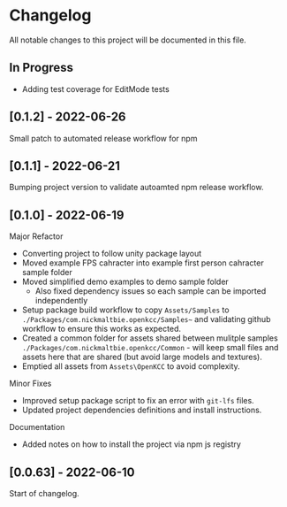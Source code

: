 # Changelog

All notable changes to this project will be documented in this file.

## In Progress

* Adding test coverage for EditMode tests

## [0.1.2] - 2022-06-26

Small patch to automated release workflow for npm

## [0.1.1] - 2022-06-21

Bumping project version to validate autoamted npm release workflow.

## [0.1.0] - 2022-06-19

Major Refactor

* Converting project to follow unity package layout
* Moved example FPS cahracter into example first person cahracter sample folder
* Moved simplified demo examples to demo sample folder
  * Also fixed dependency issues so each sample can be imported independently
* Setup package build workflow to copy `Assets/Samples` to
  `./Packages/com.nickmaltbie.openkcc/Samples~` and validating github workflow
  to ensure this works as expected.
* Created a common folder for assets shared between mulitple samples
  `./Packages/com.nickmaltbie.openkcc/Common` - will keep small files
  and assets here that are shared (but avoid large models and textures).
* Emptied all assets from `Assets\OpenKCC` to avoid complexity.

Minor Fixes

* Improved setup package script to fix an error with `git-lfs` files.
* Updated project dependencies definitions and install instructions.

Documentation

* Added notes on how to install the project via npm js registry

## [0.0.63] - 2022-06-10

Start of changelog.
